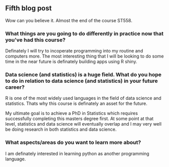 ## Fifth blog post

Wow can you believe it. Almost the end of the course ST558.

### What things are you going to do differently in practice now that you've had this course?

Definately I will try to incoperate programming into my routine and computers more. The most interesting thing that I will be looking to do some time in the near future is definately building apps using R shiny. 

### Data science (and statistics) is a huge field. What do you hope to do in relation to data science (and statistics) in your future career?

R is one of the most widely used languages in the field of data science and statistics. Thats why this course is definately an asset for the future.

My ultimate goal is to achieve a PhD in Statistics which requires successfully completing this masters degree first. At some point at that level, statistics and data science will eventually overlap and I may very well be doing research in both statistics and data science.

### What aspects/areas do you want to learn more about? 

I am definately interested in learning python as another programming language. 
